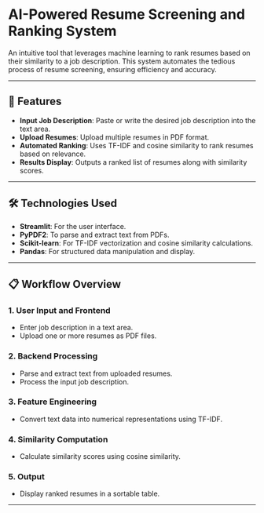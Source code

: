 # AI-Powered Resume Screening and Ranking System

An intuitive tool that leverages machine learning to rank resumes based on their similarity to a job description. This system automates the tedious process of resume screening, ensuring efficiency and accuracy.

---

## 🚀 Features
- **Input Job Description**: Paste or write the desired job description into the text area.
- **Upload Resumes**: Upload multiple resumes in PDF format.
- **Automated Ranking**: Uses TF-IDF and cosine similarity to rank resumes based on relevance.
- **Results Display**: Outputs a ranked list of resumes along with similarity scores.

---

## 🛠️ Technologies Used
- **Streamlit**: For the user interface.
- **PyPDF2**: To parse and extract text from PDFs.
- **Scikit-learn**: For TF-IDF vectorization and cosine similarity calculations.
- **Pandas**: For structured data manipulation and display.

---

## 📋 Workflow Overview
### 1. **User Input and Frontend**
   - Enter job description in a text area.
   - Upload one or more resumes as PDF files.

### 2. **Backend Processing**
   - Parse and extract text from uploaded resumes.
   - Process the input job description.

### 3. **Feature Engineering**
   - Convert text data into numerical representations using TF-IDF.

### 4. **Similarity Computation**
   - Calculate similarity scores using cosine similarity.

### 5. **Output**
   - Display ranked resumes in a sortable table.



---



